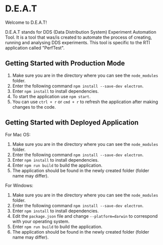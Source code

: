 # D.E.A.T

Welcome to D.E.A.T!

D.E.A.T stands for DDS (Data Distribution System) Experiment Automation Tool. It is a tool that was/is created to automate the process of creating, running and analysing DDS experiments. This tool is specific to the RTI application called "PerfTest".

## Getting Started with Production Mode
1. Make sure you are in the directory where you can see the `node_modules` folder.
2. Enter the following command `npm install --save-dev electron`.
3. Enter `npm install` to install dependencies.
4. To start the application use `npm start`.
5. You can use `ctrl + r` or `cmd + r` to refresh the application after making changes to the code.

## Getting Started with Deployed Application
For Mac OS:
1. Make sure you are in the directory where you can see the `node_modules` folder.
2. Enter the following command `npm install --save-dev electron`.
3. Enter `npm install` to install dependencies.
4. Enter `npm run build` to build the application.
5. The application should be found in the newly created folder (folder name may differ).

For Windows:
1. Make sure you are in the directory where you can see the `node_modules` folder.
2. Enter the following command `npm install --save-dev electron`.
3. Enter `npm install` to install dependencies.
4. Edit the `package.json` file and change `--platform=darwin` to correspond with your operating system.
4. Enter `npm run build` to build the application.
5. The application should be found in the newly created folder (folder name may differ).